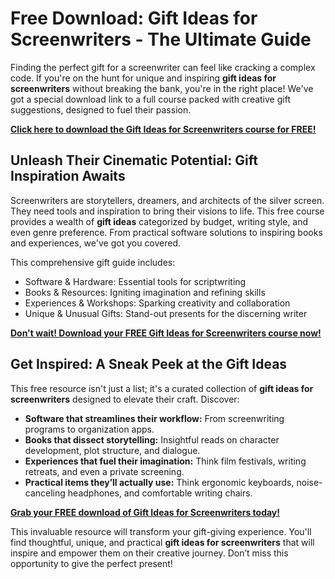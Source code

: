 # Free Download: Gift Ideas for Screenwriters - The Ultimate Guide

Finding the perfect gift for a screenwriter can feel like cracking a complex code. If you're on the hunt for unique and inspiring **gift ideas for screenwriters** without breaking the bank, you're in the right place! We've got a special download link to a full course packed with creative gift suggestions, designed to fuel their passion.

[**Click here to download the Gift Ideas for Screenwriters course for FREE!**](https://udemywork.com/gift-ideas-for-screenwriters)

## Unleash Their Cinematic Potential: Gift Inspiration Awaits

Screenwriters are storytellers, dreamers, and architects of the silver screen. They need tools and inspiration to bring their visions to life. This free course provides a wealth of **gift ideas** categorized by budget, writing style, and even genre preference. From practical software solutions to inspiring books and experiences, we've got you covered.

This comprehensive gift guide includes:
*   Software & Hardware: Essential tools for scriptwriting
*   Books & Resources: Igniting imagination and refining skills
*   Experiences & Workshops: Sparking creativity and collaboration
*   Unique & Unusual Gifts: Stand-out presents for the discerning writer

[**Don't wait! Download your FREE Gift Ideas for Screenwriters course now!**](https://udemywork.com/gift-ideas-for-screenwriters)

## Get Inspired: A Sneak Peek at the Gift Ideas

This free resource isn't just a list; it's a curated collection of **gift ideas for screenwriters** designed to elevate their craft. Discover:

*   **Software that streamlines their workflow:** From screenwriting programs to organization apps.
*   **Books that dissect storytelling:** Insightful reads on character development, plot structure, and dialogue.
*   **Experiences that fuel their imagination:** Think film festivals, writing retreats, and even a private screening.
*   **Practical items they’ll actually use:** Think ergonomic keyboards, noise-canceling headphones, and comfortable writing chairs.

[**Grab your FREE download of Gift Ideas for Screenwriters today!**](https://udemywork.com/gift-ideas-for-screenwriters)

This invaluable resource will transform your gift-giving experience. You'll find thoughtful, unique, and practical **gift ideas for screenwriters** that will inspire and empower them on their creative journey. Don’t miss this opportunity to give the perfect present!
